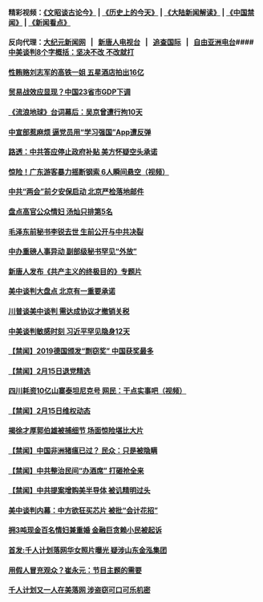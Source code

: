 #### 精彩视频：[《文昭谈古论今》](http://95.179.137.68/wenzhao) | [《历史上的今天》](http://95.179.137.68/today-in-history) | [《大陆新闻解读》](http://95.179.137.68/ntdtv-comedy) | [《中国禁闻》](http://95.179.137.68/ntdtv-news) | [《新闻看点》](http://95.179.137.68/news-insight) 

 #### 反向代理：[大纪元新闻网](http://95.179.137.68:10080/) &nbsp;&nbsp;|&nbsp;&nbsp; [新唐人电视台](http://95.179.137.68:8000/) &nbsp;&nbsp;|&nbsp;&nbsp; [追查国际](http://95.179.137.68:10010/) &nbsp;&nbsp;|&nbsp;&nbsp; [自由亚洲电台](http://95.179.137.68:9800/)#### [中美谈判8个字概括：坚决不改 不改就打](../pages/prog204/a102513260.md?t=02161321) 


#### [性贿赂刘志军的高铁一姐 五星酒店拍出16亿](../pages/prog204/a102513327.md?t=02161321) 

#### [贸易战效应显现？中国23省市GDP下调](../pages/prog204/a102513326.md?t=02161321) 

#### [《流浪地球》台词幕后：吴京曾遭行拘10天](../pages/prog204/a102513271.md?t=02161321) 

#### [中宣部惹麻烦 逼党员用“学习强国”App遭反弹](../pages/prog204/a102512763.md?t=02161321) 

#### [路透：中共答应停止政府补贴 美方怀疑空头承诺](../pages/prog204/a102512930.md?t=02161321) 

#### [惊险！广东游客暴力摇断钢索 6人瞬间悬空（视频）](../pages/prog204/a102513240.md?t=02161321) 

#### [中共“两会”前夕安保启动   北京严检落地邮件](../pages/prog204/a102513222.md?t=02161321) 

#### [盘点高官公众情妇 汤灿只排第5名](../pages/prog204/a102513168.md?t=02161321) 

#### [毛泽东前秘书李锐去世  生前公开与中共决裂](../pages/prog204/a102513205.md?t=02161321) 

#### [中办重磅人事异动 副部级秘书罕见“外放”](../pages/prog204/a102513184.md?t=02161321) 

#### [新唐人发布《共产主义的终极目的》专题片](../pages/prog204/a102512819.md?t=02161321) 

#### [美中谈判大盘点 北京有一重要承诺](../pages/prog204/a102513131.md?t=02161321) 

#### [川普谈美中谈判 需达成协议才撤销关税](../pages/prog204/a102513015.md?t=02161321) 

#### [中美谈判敏感时刻  习近平罕见隐身12天](../pages/prog204/a102513099.md?t=02161321) 

#### [【禁闻】2019德国颁发“剽窃奖” 中国获奖最多](../pages/prog204/a102512899.md?t=02161321) 

#### [【禁闻】2月15日退党精选](../pages/prog204/a102513042.md?t=02161321) 

#### [四川耗资10亿山寨泰坦尼克号 网民：干点实事吧（视频）](../pages/prog204/a102512973.md?t=02161321) 

#### [【禁闻】2月15日维权动态](../pages/prog204/a102513002.md?t=02161321) 

#### [揭徐才厚郭伯雄被捕细节 场面惊险堪比大片](../pages/prog204/a102474095.md?t=02161321) 


#### [【禁闻】中国非洲猪瘟已过？ 民众：只是被隐瞒](../pages/prog204/a102512948.md?t=02161321) 

#### [【禁闻】中共整治民间“办酒席” 打砸抢全来](../pages/prog204/a102512944.md?t=02161321) 

#### [【禁闻】中共提案增购美半导体 被讥精明过头](../pages/prog204/a102512839.md?t=02161321) 

#### [美中谈判内幕：中方欲狂买芯片 被批“会计花招”](../pages/prog204/a102512885.md?t=02161321) 

#### [拥3吨现金百名情妇兼重婚 金融巨贪赖小民被起诉](../pages/prog204/a102512791.md?t=02161321) 

#### [首发:千人计划落网华女照片曝光 疑涉山东金泓集团](../pages/prog204/a102512762.md?t=02161321) 

#### [用假人冒充观众？崔永元：节目主题的需要](../pages/prog204/a102512697.md?t=02161321) 

#### [千人计划又一人在美落网 涉盗窃可口可乐机密](../pages/prog204/a102512687.md?t=02161321) 

